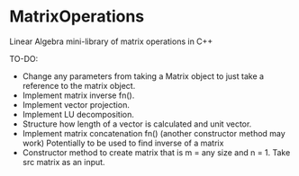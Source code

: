 # MatrixOperations
Linear Algebra mini-library of matrix operations in C++


TO-DO:
-	Change any parameters from taking a Matrix object to just take a reference to the matrix object. 
-	Implement matrix inverse fn().
-	Implement vector projection.
-	Implement LU decomposition.
-	Structure how length of a vector is calculated and unit vector.
-	Implement matrix concatenation fn() (another constructor method may work) Potentially to be used to find inverse of a matrix 
-	Constructor method to create matrix that is m = any size and n = 1. Take src matrix as an input.
